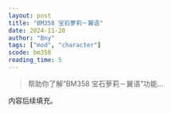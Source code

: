 ```yaml
---
layout: post
title: "BM358 宝石萝莉－翼语"
date: 2024-11-20
author: "Bny"
tags: ["mod", "character"]
scode: bm358
reading_time: 5
---
```


> 帮助你了解“BM358 宝石萝莉－翼语”功能...

内容后续填充。
